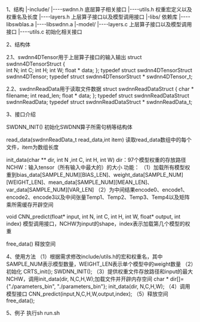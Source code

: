 1、结构
|-include/
|----swdnn.h     底层算子相关接口
|----utils.h     权重宏定义以及权重名及长度
|----layers.h    上层算子接口以及模型调用接口
|-libs/          依赖库
|----libswblas.a
|----libswdnn.a
|-model/
|----layers.c    上层算子接口以及模型调用接口
|----utils.c     初始化相关接口

2、结构体

2.1、swdnn4DTensor用于上层算子接口的输入输出
struct swdnn4DTensorStruct
{   
    int N;
    int C;
    int H;
    int W;
    float * data;
};
typedef struct swdnn4DTensorStruct swdnn4DTensor;
typedef struct swdnn4DTensorStruct * swdnn4DTensor_t;

2.2、swdnnReadData用于读取文件数据
struct swdnnReadDataStruct
{
    char * filename;
    int read_len;
    float * data;
};
typedef struct swdnnReadDataStruct swdnnReadData;
typedef struct swdnnReadDataStruct * swdnnReadData_t;

3、接口介绍

SWDNN_INIT()
初始化SWDNN算子所需句柄等结构体

read_data(swdnnReadData_t read_data,int item)
读取read_data数组中的每个文件，item为数组长度

init_data(char ** dir, int N ,int C, int H, int W)
dir：97个模型权重的存放路径
NCHW：输入tensor（所有输入中最大的）的大小
功能：
（1）加载所有模型权重到bias_data[SAMPLE_NUM][BIAS_LEN]、weight_data[SAMPLE_NUM][WEIGHT_LEN]、mean_data[SAMPLE_NUM][MEAN_LEN]、var_data[SAMPLE_NUM][VAR_LEN]
（2）为中间结果encode0、encode1、encode2、encode3以及中间张量Temp1、Temp2、Temp3、Temp4以及矩阵乘所需缓存开辟空间

void CNN_predict(float* input, int N, int C, int H, int W, float* output, int index)
模型调用接口，NCHW为input的shape，index表示加载第几个模型的权重

free_data()
释放空间

4、使用方法
（1）根据需求修改include/utils.h的宏和权重名，其中SAMPLE_NUM表示模型数量，WEIGHT_LEN表示单个模型中的weight数量
（2）初始化
    CRTS_init();
    SWDNN_INIT();
（3）提供权重文件存放路径和input的最大NCHW，调用init_data(dir, N,C,H,W);加载文件并开辟内存空间
    char * dir[]={"./parameters_bin", "./parameters_bin"};
    init_data(dir, N,C,H,W);
（4）调用模型接口
    CNN_predict(input,N,C,H,W,output,index);
（5）释放空间
    free_data();

5、例子
执行sh run.sh

    







